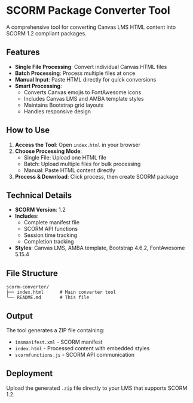 # SCORM Package Converter Tool

A comprehensive tool for converting Canvas LMS HTML content into SCORM 1.2 compliant packages.

## Features

- **Single File Processing**: Convert individual Canvas HTML files
- **Batch Processing**: Process multiple files at once
- **Manual Input**: Paste HTML directly for quick conversions
- **Smart Processing**:
  - Converts Canvas emojis to FontAwesome icons
  - Includes Canvas LMS and AMBA template styles
  - Maintains Bootstrap grid layouts
  - Handles responsive design

## How to Use

1. **Access the Tool**: Open `index.html` in your browser
2. **Choose Processing Mode**:
   - Single File: Upload one HTML file
   - Batch: Upload multiple files for bulk processing
   - Manual: Paste HTML content directly
3. **Process & Download**: Click process, then create SCORM package

## Technical Details

- **SCORM Version**: 1.2
- **Includes**:
  - Complete manifest file
  - SCORM API functions
  - Session time tracking
  - Completion tracking
- **Styles**: Canvas LMS, AMBA template, Bootstrap 4.6.2, FontAwesome 5.15.4

## File Structure

```
scorm-converter/
├── index.html      # Main converter tool
└── README.md       # This file
```

## Output

The tool generates a ZIP file containing:
- `imsmanifest.xml` - SCORM manifest
- `index.html` - Processed content with embedded styles
- `scormfunctions.js` - SCORM API communication

## Deployment

Upload the generated `.zip` file directly to your LMS that supports SCORM 1.2.